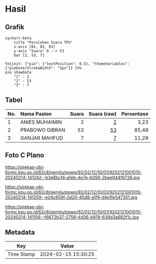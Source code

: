 # Hasil

## Grafik

```mermaid
xychart-beta
    title "Perolehan Suara TPS"
    x-axis [01, 02, 03]
    y-axis "Suara" 0 --> 53
    bar [2, 53, 7]
```

```mermaid
%%{init: {"pie": {"textPosition": 0.5}, "themeVariables": {"pieOuterStrokeWidth": "5px"}} }%%
pie showData
    "1" : 2
    "2" : 53
    "3" : 7
```

## Tabel

| No. | Nama Paslon    | Suara | Suara (raw) | Persentase |
|:--- |:-------------- | -----:| -----------:| ----------:|
| 1   | ANIES MUHAIMIN | 2     | [2][p-1]    | 3,23       |
| 2   | PRABOWO GIBRAN | 53    | [53][p-2]   | 85,48      |
| 3   | GANJAR MAHFUD  | 7     | [7][p-3]    | 11,29      |


[p-1]: https://github.com/gigit-pemilu/pemilu-2024-92-papua-barat/blob/main/pilpres/hitung-suara/sub/92-papua-barat/sub/02-manokwari/sub/12-manokwari-barat/sub/1001-manokwari-barat/sub/015-tps/sub/paslon-1.txt
[p-2]: https://github.com/gigit-pemilu/pemilu-2024-92-papua-barat/blob/main/pilpres/hitung-suara/sub/92-papua-barat/sub/02-manokwari/sub/12-manokwari-barat/sub/1001-manokwari-barat/sub/015-tps/sub/paslon-2.txt
[p-3]: https://github.com/gigit-pemilu/pemilu-2024-92-papua-barat/blob/main/pilpres/hitung-suara/sub/92-papua-barat/sub/02-manokwari/sub/12-manokwari-barat/sub/1001-manokwari-barat/sub/015-tps/sub/paslon-3.txt

## Foto C Plano

https://sirekap-obj-formc.kpu.go.id/62c8/pemilu/ppwp/92/02/12/10/01/9202121001015-20240214-141242--b3e8bcf4-a1eb-4e7e-b056-2bee944f8726.jpg

https://sirekap-obj-formc.kpu.go.id/62c8/pemilu/ppwp/92/02/12/10/01/9202121001015-20240214-141259--e24c659f-2d20-45d8-a1f9-d4e1fe547351.jpg

https://sirekap-obj-formc.kpu.go.id/62c8/pemilu/ppwp/92/02/12/10/01/9202121001015-20240214-141156--f6672b37-2758-4d36-b919-639d3a682f1c.jpg


## Metadata

| Key        | Value               |
| ---------- | ------------------- |
| Time Stamp | 2024-02-15 15:30:25 |



